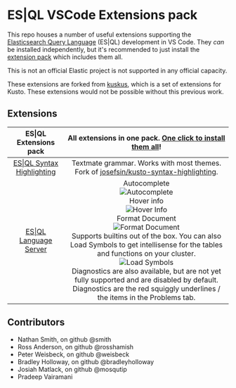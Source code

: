 # ES|QL VSCode Extensions pack

This repo houses a number of useful extensions supporting the [Elasticsearch Query Language](https://www.elastic.co/guide/en/elasticsearch/reference/master/esql.html) (ES|QL) development in VS Code. They _can_ be installed independently, but it's recommended to just install the [extension pack](https://marketplace.visualstudio.com/items?itemName=rosshamish.kuskus-extensions-pack) which includes them all.

This is not an official Elastic project is not supported in any official capacity.

These extensions are forked from [kuskus](https://github.com/rosshamish/kuskus), which is a set of extensions for Kusto. These extensions would not be possible without this previous work.


## Extensions

| ES\|QL Extensions pack | All extensions in one pack. [One click to install them all](https://marketplace.visualstudio.com/items?itemName=rosshamish.kuskus-extensions-pack)! |
| :----: | :----: |
| [ES\|QL Syntax Highlighting](https://github.com/smith/esql-extensions-pack/tree/master/esql-syntax-highlighting) | Textmate grammar. Works with most themes. Fork of [josefsin/kusto-syntax-highlighting](https://github.com/josin/kusto-syntax-highlighting). |
| [ES\|QL Language Server](https://github.com/smith/esql-extensions-pack/tree/master/esql-language-server) | Autocomplete<br/>![Autocomplete](https://github.com/rosshamish/kuskus/raw/master/kusto-extensions-pack/readme-content/language-server/completion.gif) <br/> Hover info <br/>![Hover Info](https://github.com/rosshamish/kuskus/raw/master/kusto-extensions-pack/readme-content/language-server/hover-info.gif)<br/> Format Document <br/>![Format Document](https://github.com/rosshamish/kuskus/raw/master/kusto-extensions-pack/readme-content/language-server/format-document.gif)<br/>Supports builtins out of the box. You can also Load Symbols to get intellisense for the tables and functions on your cluster.<br/>![Load Symbols](https://github.com/rosshamish/kuskus/raw/master/kusto-extensions-pack/readme-content/language-server/load-symbols.gif)<br/>Diagnostics are also available, but are not yet fully supported and are disabled by default. Diagnostics are the red squiggly underlines / the items in the Problems tab. |

## Contributors

- Nathan Smith, on github @smith
- Ross Anderson, on github @rosshamish
- Peter Weisbeck, on github @weisbeck
- Bradley Holloway, on github @bradleyholloway
- Josiah Matlack, on github @mosqutip
- Pradeep Vairamani
